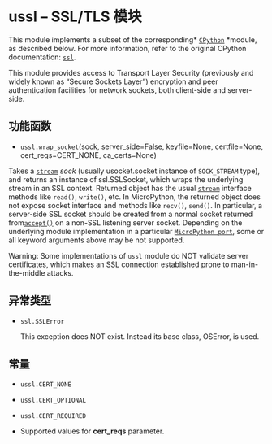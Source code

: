# ussl – SSL/TLS 模块

This module implements a subset of the corresponding* [`CPython`](http://docs.micropython.org/en/latest/reference/glossary.html#term-cpython) *module, as described below. For more information, refer to the original CPython documentation: [`ssl`](https://docs.python.org/3.5/library/ssl.html#module-ssl).

This module provides access to Transport Layer Security (previously and widely known as “Secure Sockets Layer”) encryption and peer authentication facilities for network sockets, both client-side and server-side.

## 功能函数

- `ussl.wrap_socket`(sock, server_side=False, keyfile=None, certfile=None, cert_reqs=CERT_NONE, ca_certs=None)

Takes a [`stream`](http://docs.micropython.org/en/latest/reference/glossary.html#term-stream) *sock* (usually usocket.socket instance of `SOCK_STREAM` type), and returns an instance of ssl.SSLSocket, which wraps the underlying stream in an SSL context. Returned object has the usual [`stream`](http://docs.micropython.org/en/latest/reference/glossary.html#term-stream) interface methods like `read()`, `write()`, etc. In MicroPython, the returned object does not expose socket interface and methods like `recv()`, `send()`. In particular, a server-side SSL socket should be created from a normal socket returned from[`accept()`](http://docs.micropython.org/en/latest/library/usocket.html#usocket.socket.accept) on a non-SSL listening server socket. Depending on the underlying module implementation in a particular [`MicroPython port`](http://docs.micropython.org/en/latest/reference/glossary.html#term-micropython-port), some or all keyword arguments above may be not supported.

Warning: Some implementations of `ussl` module do NOT validate server certificates, which makes an SSL connection established prone to man-in-the-middle attacks.

## 异常类型

- `ssl.SSLError`

  This exception does NOT exist. Instead its base class, OSError, is used.

## 常量

- `ussl.CERT_NONE`

- `ussl.CERT_OPTIONAL`

- `ussl.CERT_REQUIRED`
- Supported values for **cert_reqs** parameter.
